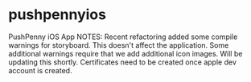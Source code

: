 pushpennyios
============
PushPenny iOS App
NOTES:
Recent refactoring added some compile warnings for storyboard.  This doesn't affect the application.  Some additional warnings require that we add additional icon images.  Will be updating this shortly.
Certificates need to be created once apple dev account is created.  
